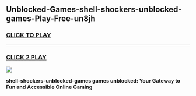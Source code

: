 
## Unblocked-Games-shell-shockers-unblocked-games-Play-Free-un8jh
<h3>
<a href="https://premium76.site?title=shell-shockers-unblocked-games&ref=09A">CLICK TO PLAY</a></h3>
<hr>

<h3>
<a href="https://premium76.site?title=shell-shockers-unblocked-games&ref=09A">CLICK 2 PLAY</a>
  
</h3>

<a href="https://premium76.site?title=shell-shockers-unblocked-games&ref=09A"><img src="https://clearcache.store/games.png"></a>


**shell-shockers-unblocked-games games unblocked: Your Gateway to Fun and Accessible Online Gaming**
